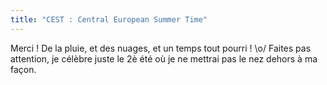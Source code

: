 ```yaml
---
title: "CEST : Central European Summer Time"
---
```


Merci ! De la pluie, et des nuages, et un temps tout pourri ! \o/ Faites pas
attention, je célèbre juste le 2è été où je ne mettrai pas le nez dehors à ma
façon.

